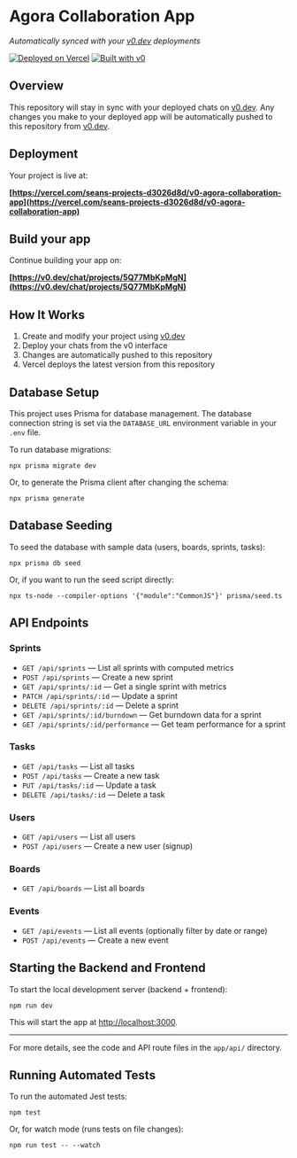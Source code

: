 # Agora Collaboration App

*Automatically synced with your [v0.dev](https://v0.dev) deployments*

[![Deployed on Vercel](https://img.shields.io/badge/Deployed%20on-Vercel-black?style=for-the-badge&logo=vercel)](https://vercel.com/seans-projects-d3026d8d/v0-agora-collaboration-app)
[![Built with v0](https://img.shields.io/badge/Built%20with-v0.dev-black?style=for-the-badge)](https://v0.dev/chat/projects/5Q77MbKpMgN)

## Overview

This repository will stay in sync with your deployed chats on [v0.dev](https://v0.dev).
Any changes you make to your deployed app will be automatically pushed to this repository from [v0.dev](https://v0.dev).

## Deployment

Your project is live at:

**[https://vercel.com/seans-projects-d3026d8d/v0-agora-collaboration-app](https://vercel.com/seans-projects-d3026d8d/v0-agora-collaboration-app)**

## Build your app

Continue building your app on:

**[https://v0.dev/chat/projects/5Q77MbKpMgN](https://v0.dev/chat/projects/5Q77MbKpMgN)**

## How It Works

1. Create and modify your project using [v0.dev](https://v0.dev)
2. Deploy your chats from the v0 interface
3. Changes are automatically pushed to this repository
4. Vercel deploys the latest version from this repository

## Database Setup

This project uses Prisma for database management. The database connection string is set via the `DATABASE_URL` environment variable in your `.env` file.

To run database migrations:

```
npx prisma migrate dev
```

Or, to generate the Prisma client after changing the schema:

```
npx prisma generate
```

## Database Seeding

To seed the database with sample data (users, boards, sprints, tasks):

```
npx prisma db seed
```

Or, if you want to run the seed script directly:

```
npx ts-node --compiler-options '{"module":"CommonJS"}' prisma/seed.ts
```

## API Endpoints

### Sprints
- `GET /api/sprints` — List all sprints with computed metrics
- `POST /api/sprints` — Create a new sprint
- `GET /api/sprints/:id` — Get a single sprint with metrics
- `PATCH /api/sprints/:id` — Update a sprint
- `DELETE /api/sprints/:id` — Delete a sprint
- `GET /api/sprints/:id/burndown` — Get burndown data for a sprint
- `GET /api/sprints/:id/performance` — Get team performance for a sprint

### Tasks
- `GET /api/tasks` — List all tasks
- `POST /api/tasks` — Create a new task
- `PUT /api/tasks/:id` — Update a task
- `DELETE /api/tasks/:id` — Delete a task

### Users
- `GET /api/users` — List all users
- `POST /api/users` — Create a new user (signup)

### Boards
- `GET /api/boards` — List all boards

### Events
- `GET /api/events` — List all events (optionally filter by date or range)
- `POST /api/events` — Create a new event

## Starting the Backend and Frontend

To start the local development server (backend + frontend):

```
npm run dev
```

This will start the app at [http://localhost:3000](http://localhost:3000).

---

For more details, see the code and API route files in the `app/api/` directory.

## Running Automated Tests

To run the automated Jest tests:

```
npm test
```

Or, for watch mode (runs tests on file changes):

```
npm run test -- --watch
```